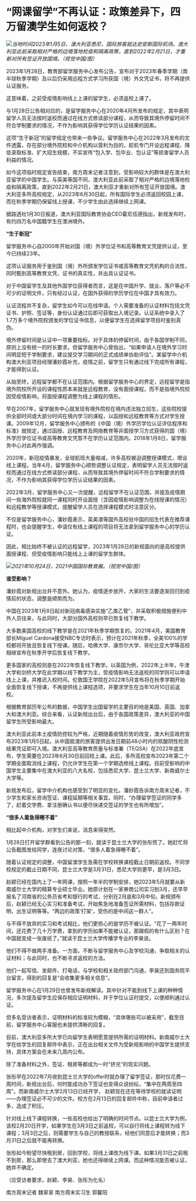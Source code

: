 # “网课留学”不再认证：政策差异下，四万留澳学生如何返校？

![](https://inews.gtimg.com/newsapp_bt/0/15669634737/1000)_当地时间2023年1月5日，澳大利亚悉尼，国际旅客抵达史密斯国际机场。澳大利亚此前采取相对严格的边境落地检疫和隔离政策，直到2022年2月21日，才重新对所有签证开放国境。（视觉中国/图）_

2023年1月28日，教育部留学服务中心发布公告，宣布对于2023年春季学期（南半球秋季学期）及以后仍采用远程方式学习所获国（境）外文凭证书，将不再提供认证服务。

这意味着，之前受疫情影响线上上课的留学生，必须返校上课了。

与1月28日公告相对应的，是留学服务中心在2020年4月所发布的规定，其中表明留学人员无法按时返校而通过在线方式修读部分课程，从而导致其境外停留时间不符合学制要求的情况，不作为影响其获得学位学历认证结果的因素。

这项“生于新冠”的留学规定也带来一些争议。留学服务中心在2022年3月发布的文件透露，存在部分境外院校和中介机构以营利为目的，趁机专门开设远程课程、降低录取标准、扩大招生规模，不实宣传“包入学、包毕业、包认证”等损害留学人员利益的情况。

如今这项临时规定宣告结束，南方周末记者注意到，受影响较大的群体是在澳大利亚留学的中国学生。与英美等国不同，澳大利亚此前采取了相对严格的边境落地检疫和隔离政策，直到2022年2月21日，澳大利亚才重新对所有签证开放国境。澳大利亚多所高校规定，从2023年6月30日起，所有国际学生必须返回校园上课，而在秋季学期仍保留线上授课，不少学生由此选择继续上网课。

据路透社1月30日报道，澳大利亚国际教育协会CEO霍尼伍德指出，新规发布时，有约四万名中国籍学生在澳洲境外。

**“生于新冠”**

留学服务中心自2000年开始对国（境）外学位证书和高等教育文凭提供认证，至今已持续23年。

这项认证服务用于鉴别国（境）外所颁发学位证书或高等教育文凭机构的合法性，同时甄别高等教育文凭、证书的真实性，并出具认证证书。

对于中国留学生及其他外国学位获得者而言，这是在中国升学、就业、落户等必不可少的证明文件，只有经过认证，在国外获得的学历学位在中国才具有效力。

认证流程并不复杂，留学生如今可以在线申请。个人需要准备的认证材料包括文凭证书、护照、签证等，身份认证通过后即可获取出入境记录。认证系统中录入了1.7万多个境外院校颁发的学位证书信息，以便留学生在选择留学项目时鉴别真伪。

境外停留时间是认证中一项重要指标。对于具体的停留时间，由于各国学制不同，原则上没有统一的时长要求。但留学服务中心曾指出，“如果申请人在境外学习时间明显短于学制要求，建议提交学习期间的正式成绩单协助评估”。某留学中介机构澳大利亚项目经理潘妙霞补充，疫情之前，留学生只有通过线下完成所有课程，才能得到认证。

从始至终，远程留学都不在认证范围内。根据留学服务中心的界定，远程留学是指境外院校所开设的课程性质本来就是远程教育，没有面授课程，而不是指境外院校因受疫情影响，将面授课程调整为线上课程的情形。

早在2007年，留学服务中心就发现有境外院校在境内违法独立招生，这些院校提供全部时间或大部分时间在境内学习的课程，以函授和远程教育等方式对学生授课。2009年12月，留学服务中心颁布的《中国（境）外学历学位认证评估程序和标准》就规定，通过函授、远程教育及网络教育等非面授学习方式获得的国（境）外学历学位证书或高等教育文凭暂不在学历认证范围内。2018年1月8日，留学服务中心对此再作强调。

2020年，新冠疫情暴发，全球航班大量缩减，许多高校被迫调整授课模式，增设线上课程。当年4月，留学服务中心顺势调整认证规定，表明留学人员无法按时返校而通过在线方式修读部分课程，从而导致其境外停留时间不符合学制要求的情况，不作为影响其获得学位学历认证结果的因素。

2022年3月，留学服务中心又一次提醒，远程留学不在认证范围，并提及疫情期间一些海外院校就同一课程同时开设面授（含因疫情影响调整为在线授课的情况）和远程教学等授课模式，提醒留学人员在选择课程模式时注意区分。

不仅是留学服务中心，潘妙霞表示，英美澳等国外高校驻中国的招生代表在推荐课程时，也会提醒学生，申请仅有线上课程的项目将无法拿到留学服务中心的学历认证。

因此，相比始终不被认证的远程留学，2023年1月28日的新规面向的是高校提供面授课程、但受疫情影响只能线上上课的留学生群体。

![](https://inews.gtimg.com/newsapp_bt/0/15669634741/1000)_2021年10月24日，2021中国国际教育展。（视觉中国/图）_

**谁受影响？**

潘妙霞对新规出台并不意外。她认为，疫情逐步放开，大家的生活要逐渐回归到疫情前的状态，调整是顺势而为。

中国在2023年1月8日起对新冠病毒感染实施“乙类乙管”，并采取积极措施便利中外人员往来，与此同时，大部分国外高校则早已恢复线下教学。

大多数美国高校的线下教学是在2021年秋季学期恢复的。2021年4月，美国教育部长Miguel
Cardona接受NBC专访时表示，预计在2021年秋季，全美100%的学校都将开放且恢复线下授课。随后，哈佛大学、康奈尔大学、哥伦比亚大学等高校相继宣布在秋季开学后恢复线下教学。

更多国家的高校则是在2022年恢复线下教学。以英国为例，2022年上半年，牛津大学和剑桥大学在此学期以线下教学为主，受疫情影响无法返校的同学则可以申请线上上课，并推迟入校时间。伦敦国王学院在2022年5月宣布将在秋季学期开始全面恢复线下授课，不再提供线上课程选项，并要求学生在当年10月10日前返校。

根据教育部历年公布的数据，中国学生出国留学的主要目的地是美国、英国、加拿大和澳大利亚。综合来看，认证新规出台后，由于各国政策差异，澳大利亚的中国留学生所受影响最大。

澳大利亚此前本土疫情防控较为严格，近期随着疫情形势的改变，澳大利亚政府宣布2023年1月5日起，从中国抵澳的旅客提供出发日期前48小时内的核酸阴性检测结果凭证即可入境。澳大利亚高等教育质量与标准署（TEQSA）在2022年底宣布，学生需要在2023年6月30日前回校上课。此后，多所高校宣布2023年第二个学期全面取消线上课程，仍允许学生在第一个学期选修线上课程。目前受影响的中国学生主要集中在澳大利亚的八大名校，包括悉尼大学、昆士兰大学、新南威尔士大学等。

新规发布后，留学中介机构也感受到了明显的变化。潘妙霞告诉南方周末记者，不少学生和家长咨询签证、课程延期等相关事宜。同时，“办理留学签证的同学多了，赶着交学费、拿注册确认书以便尽快递交签证的学生也有所增加”。

**“很多人着急得睡不着”**

相比起中介机构，对学生们来说，消息来得突然。

1月28日打开留学群看到公告的那一刻，就读于昆士兰大学的张彤慌了。她赶忙将公告截图发给同学，连夜讨论对策，“很多人着急得睡不着”。

随着认证规定的调整，中国留澳学生急需在学校转换课程截止日期前返校。不同学校规定的截止日期不同，昆士兰大学是3月31日，悉尼大学则更早，是3月3日。

赵颖已经在国内上了一年网课，按照一年半的学制安排，她2023年5月就要从新南威尔士大学的精算专业硕士毕业。她原计划在一家券商公司实习到3月，还早早报名了河南省的公务员省考和银行的考试，分别在2月底和3月中旬。新规颁布后，赵颖已经无心实习和准备考试，开始焦急地准备签证所需材料，包括存款证明、出生证明等等。“两边的政策‘打架’，受伤的是中间这一群人”。

与不得不放弃的实习和考试相比，他们更担心的是学历不被认证。“花了一两年时间，还花费了几十万学费，拿到的学历如果不能被认证，那跟假的有什么区别？在中国就变成一张废纸了。”就读于昆士兰大学传播学专业的李昊说。

他们不得不做两手准备。一方面，不断与留学服务中心及学校沟通，争取相关的认证材料；与此同时，也不断寻求返校的方法。

他们一起写信、发邮件、打电话，与学校和相关政府部门沟通，李昊还到国务院平台留言，得到的回复是“会收集更多相关信息”。

留学服务中心在1月29日也曾发布新规解读。其中针对不能到线下上课的种种情况，多次提及留学生应保存相应证明材料，并于学位认证时提交，以便顺利通过认证。

但多名受访者表示，证明材料的标准较为模糊，“具体哪些可以被采用”，截至目前，留学服务中心客服也未提供清晰的回复。

目前，澳大利亚多所大学已向留学生表明愿意提供所需的证明材料。新南威尔士大学在给学生的回复邮件中表示，正在出台相关文件为受新规影响的中国学生提供支持，具体方案会在未来几周内公布。

除了准备材料之外，签证、租房等都成为一时“挤兑”的现实问题。

张彤早在2022年7月收到昆士兰大学的offer时就办理了留学签证，那时仅花费一周时间，新规出台后，何时能成功办下签证也变得众说纷纭，“集中在两周至四周”。而新南威尔士大学2月13日已经开学，
赵颖现在还在等待学校的就读证明——办理签证必不可少的文件。校方在2月13日的回复邮件中称，目前申请者过多，造成了积压。

针对线上线下课程转换，一些高校也给出了明确的时间节点。以昆士兰大学为例，该校2月20日开学，如果学生在3月3日之前返校，可以自行将线上课程转为线下课程；3月3日之后，则需要学生与自己的教授联系，经他们同意后才能转换；而3月31日之后就不能再转换。

张彤如今盼望尽快租到房，回到学校，将线上课改为线下课。如果3月31日之前租不到房，那么即使去了澳大利亚，她也还得继续上网课。而这种情况能否被认证，她并不确定。

（应受访者要求，赵颖、李昊、张彤为化名）

南方周末记者 魏翠翠 南方周末实习生 郭馨阳

